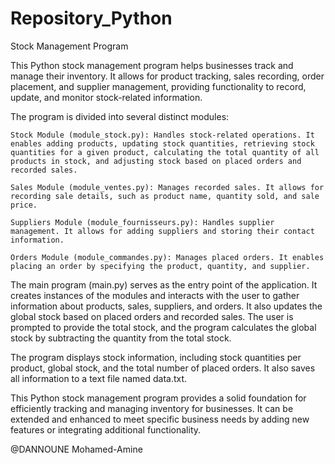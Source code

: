 # Repository_Python
Stock Management Program

This Python stock management program helps businesses track and manage their inventory. It allows for product tracking, sales recording, order placement, and supplier management, providing functionality to record, update, and monitor stock-related information.

The program is divided into several distinct modules:

    Stock Module (module_stock.py): Handles stock-related operations. It enables adding products, updating stock quantities, retrieving stock quantities for a given product, calculating the total quantity of all products in stock, and adjusting stock based on placed orders and recorded sales.

    Sales Module (module_ventes.py): Manages recorded sales. It allows for recording sale details, such as product name, quantity sold, and sale price.

    Suppliers Module (module_fournisseurs.py): Handles supplier management. It allows for adding suppliers and storing their contact information.

    Orders Module (module_commandes.py): Manages placed orders. It enables placing an order by specifying the product, quantity, and supplier.

The main program (main.py) serves as the entry point of the application. It creates instances of the modules and interacts with the user to gather information about products, sales, suppliers, and orders. It also updates the global stock based on placed orders and recorded sales. The user is prompted to provide the total stock, and the program calculates the global stock by subtracting the quantity from the total stock.

The program displays stock information, including stock quantities per product, global stock, and the total number of placed orders. It also saves all information to a text file named data.txt.

This Python stock management program provides a solid foundation for efficiently tracking and managing inventory for businesses. It can be extended and enhanced to meet specific business needs by adding new features or integrating additional functionality.


@DANNOUNE Mohamed-Amine
